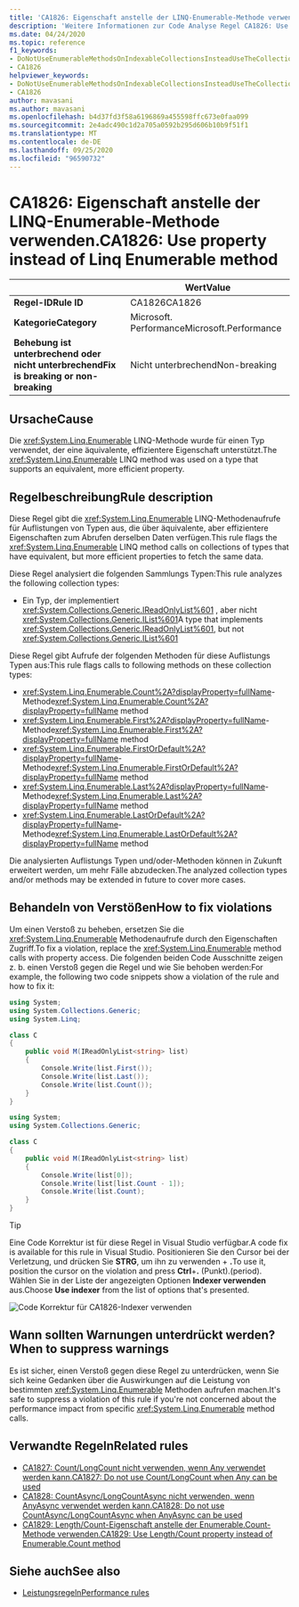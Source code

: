 ```yaml
---
title: 'CA1826: Eigenschaft anstelle der LINQ-Enumerable-Methode verwenden (Code Analyse)'
description: 'Weitere Informationen zur Code Analyse Regel CA1826: Use Property anstelle der LINQ-Enumerable-Methode'
ms.date: 04/24/2020
ms.topic: reference
f1_keywords:
- DoNotUseEnumerableMethodsOnIndexableCollectionsInsteadUseTheCollectionDirectlyAnalyzer
- CA1826
helpviewer_keywords:
- DoNotUseEnumerableMethodsOnIndexableCollectionsInsteadUseTheCollectionDirectlyAnalyzer
- CA1826
author: mavasani
ms.author: mavasani
ms.openlocfilehash: b4d37fd3f58a6196869a455598ffc673e0faa099
ms.sourcegitcommit: 2e4adc490c1d2a705a0592b295d606b10b9f51f1
ms.translationtype: MT
ms.contentlocale: de-DE
ms.lasthandoff: 09/25/2020
ms.locfileid: "96590732"
---
```

# <a name="ca1826-use-property-instead-of-linq-enumerable-method"></a><span data-ttu-id="ff368-103">CA1826: Eigenschaft anstelle der LINQ-Enumerable-Methode verwenden.</span><span class="sxs-lookup"><span data-stu-id="ff368-103">CA1826: Use property instead of Linq Enumerable method</span></span>

| | <span data-ttu-id="ff368-104">Wert</span><span class="sxs-lookup"><span data-stu-id="ff368-104">Value</span></span> |
|-|-|
| <span data-ttu-id="ff368-105">**Regel-ID**</span><span class="sxs-lookup"><span data-stu-id="ff368-105">**Rule ID**</span></span> |<span data-ttu-id="ff368-106">CA1826</span><span class="sxs-lookup"><span data-stu-id="ff368-106">CA1826</span></span>|
| <span data-ttu-id="ff368-107">**Kategorie**</span><span class="sxs-lookup"><span data-stu-id="ff368-107">**Category**</span></span> |<span data-ttu-id="ff368-108">Microsoft. Performance</span><span class="sxs-lookup"><span data-stu-id="ff368-108">Microsoft.Performance</span></span>|
| <span data-ttu-id="ff368-109">**Behebung ist unterbrechend oder nicht unterbrechend**</span><span class="sxs-lookup"><span data-stu-id="ff368-109">**Fix is breaking or non-breaking**</span></span> |<span data-ttu-id="ff368-110">Nicht unterbrechend</span><span class="sxs-lookup"><span data-stu-id="ff368-110">Non-breaking</span></span>|

## <a name="cause"></a><span data-ttu-id="ff368-111">Ursache</span><span class="sxs-lookup"><span data-stu-id="ff368-111">Cause</span></span>

<span data-ttu-id="ff368-112">Die <xref:System.Linq.Enumerable> LINQ-Methode wurde für einen Typ verwendet, der eine äquivalente, effizientere Eigenschaft unterstützt.</span><span class="sxs-lookup"><span data-stu-id="ff368-112">The <xref:System.Linq.Enumerable> LINQ method was used on a type that supports an equivalent, more efficient property.</span></span>

## <a name="rule-description"></a><span data-ttu-id="ff368-113">Regelbeschreibung</span><span class="sxs-lookup"><span data-stu-id="ff368-113">Rule description</span></span>

<span data-ttu-id="ff368-114">Diese Regel gibt die <xref:System.Linq.Enumerable> LINQ-Methodenaufrufe für Auflistungen von Typen aus, die über äquivalente, aber effizientere Eigenschaften zum Abrufen derselben Daten verfügen.</span><span class="sxs-lookup"><span data-stu-id="ff368-114">This rule flags the <xref:System.Linq.Enumerable> LINQ method calls on collections of types that have equivalent, but more efficient properties to fetch the same data.</span></span>

<span data-ttu-id="ff368-115">Diese Regel analysiert die folgenden Sammlungs Typen:</span><span class="sxs-lookup"><span data-stu-id="ff368-115">This rule analyzes the following collection types:</span></span>

- <span data-ttu-id="ff368-116">Ein Typ, der implementiert <xref:System.Collections.Generic.IReadOnlyList%601> , aber nicht <xref:System.Collections.Generic.IList%601></span><span class="sxs-lookup"><span data-stu-id="ff368-116">A type that implements <xref:System.Collections.Generic.IReadOnlyList%601>, but not <xref:System.Collections.Generic.IList%601></span></span>

<span data-ttu-id="ff368-117">Diese Regel gibt Aufrufe der folgenden Methoden für diese Auflistungs Typen aus:</span><span class="sxs-lookup"><span data-stu-id="ff368-117">This rule flags calls to following methods on these collection types:</span></span>

- <span data-ttu-id="ff368-118"><xref:System.Linq.Enumerable.Count%2A?displayProperty=fullName>-Methode</span><span class="sxs-lookup"><span data-stu-id="ff368-118"><xref:System.Linq.Enumerable.Count%2A?displayProperty=fullName> method</span></span>
- <span data-ttu-id="ff368-119"><xref:System.Linq.Enumerable.First%2A?displayProperty=fullName>-Methode</span><span class="sxs-lookup"><span data-stu-id="ff368-119"><xref:System.Linq.Enumerable.First%2A?displayProperty=fullName> method</span></span>
- <span data-ttu-id="ff368-120"><xref:System.Linq.Enumerable.FirstOrDefault%2A?displayProperty=fullName>-Methode</span><span class="sxs-lookup"><span data-stu-id="ff368-120"><xref:System.Linq.Enumerable.FirstOrDefault%2A?displayProperty=fullName> method</span></span>
- <span data-ttu-id="ff368-121"><xref:System.Linq.Enumerable.Last%2A?displayProperty=fullName>-Methode</span><span class="sxs-lookup"><span data-stu-id="ff368-121"><xref:System.Linq.Enumerable.Last%2A?displayProperty=fullName> method</span></span>
- <span data-ttu-id="ff368-122"><xref:System.Linq.Enumerable.LastOrDefault%2A?displayProperty=fullName>-Methode</span><span class="sxs-lookup"><span data-stu-id="ff368-122"><xref:System.Linq.Enumerable.LastOrDefault%2A?displayProperty=fullName> method</span></span>

<span data-ttu-id="ff368-123">Die analysierten Auflistungs Typen und/oder-Methoden können in Zukunft erweitert werden, um mehr Fälle abzudecken.</span><span class="sxs-lookup"><span data-stu-id="ff368-123">The analyzed collection types and/or methods may be extended in future to cover more cases.</span></span>

## <a name="how-to-fix-violations"></a><span data-ttu-id="ff368-124">Behandeln von Verstößen</span><span class="sxs-lookup"><span data-stu-id="ff368-124">How to fix violations</span></span>

<span data-ttu-id="ff368-125">Um einen Verstoß zu beheben, ersetzen Sie die <xref:System.Linq.Enumerable> Methodenaufrufe durch den Eigenschaften Zugriff.</span><span class="sxs-lookup"><span data-stu-id="ff368-125">To fix a violation, replace the <xref:System.Linq.Enumerable> method calls with property access.</span></span> <span data-ttu-id="ff368-126">Die folgenden beiden Code Ausschnitte zeigen z. b. einen Verstoß gegen die Regel und wie Sie behoben werden:</span><span class="sxs-lookup"><span data-stu-id="ff368-126">For example, the following two code snippets show a violation of the rule and how to fix it:</span></span>

```csharp
using System;
using System.Collections.Generic;
using System.Linq;

class C
{
    public void M(IReadOnlyList<string> list)
    {
        Console.Write(list.First());
        Console.Write(list.Last());
        Console.Write(list.Count());
    }
}
```

```csharp
using System;
using System.Collections.Generic;

class C
{
    public void M(IReadOnlyList<string> list)
    {
        Console.Write(list[0]);
        Console.Write(list[list.Count - 1]);
        Console.Write(list.Count);
    }
}
```

> [!TIP]
> <span data-ttu-id="ff368-127">Eine Code Korrektur ist für diese Regel in Visual Studio verfügbar.</span><span class="sxs-lookup"><span data-stu-id="ff368-127">A code fix is available for this rule in Visual Studio.</span></span> <span data-ttu-id="ff368-128">Positionieren Sie den Cursor bei der Verletzung, und drücken Sie **STRG**, um ihn zu verwenden + **.**</span><span class="sxs-lookup"><span data-stu-id="ff368-128">To use it, position the cursor on the violation and press **Ctrl**+**.**</span></span> <span data-ttu-id="ff368-129">(Punkt).</span><span class="sxs-lookup"><span data-stu-id="ff368-129">(period).</span></span> <span data-ttu-id="ff368-130">Wählen Sie in der Liste der angezeigten Optionen **Indexer verwenden** aus.</span><span class="sxs-lookup"><span data-stu-id="ff368-130">Choose **Use indexer** from the list of options that's presented.</span></span>
>
> ![Code Korrektur für CA1826-Indexer verwenden](media/ca1826-codefix.png)

## <a name="when-to-suppress-warnings"></a><span data-ttu-id="ff368-132">Wann sollten Warnungen unterdrückt werden?</span><span class="sxs-lookup"><span data-stu-id="ff368-132">When to suppress warnings</span></span>

<span data-ttu-id="ff368-133">Es ist sicher, einen Verstoß gegen diese Regel zu unterdrücken, wenn Sie sich keine Gedanken über die Auswirkungen auf die Leistung von bestimmten <xref:System.Linq.Enumerable> Methoden aufrufen machen.</span><span class="sxs-lookup"><span data-stu-id="ff368-133">It's safe to suppress a violation of this rule if you're not concerned about the performance impact from specific <xref:System.Linq.Enumerable> method calls.</span></span>

## <a name="related-rules"></a><span data-ttu-id="ff368-134">Verwandte Regeln</span><span class="sxs-lookup"><span data-stu-id="ff368-134">Related rules</span></span>

- [<span data-ttu-id="ff368-135">CA1827: Count/LongCount nicht verwenden, wenn Any verwendet werden kann.</span><span class="sxs-lookup"><span data-stu-id="ff368-135">CA1827: Do not use Count/LongCount when Any can be used</span></span>](ca1827.md)
- [<span data-ttu-id="ff368-136">CA1828: CountAsync/LongCountAsync nicht verwenden, wenn AnyAsync verwendet werden kann.</span><span class="sxs-lookup"><span data-stu-id="ff368-136">CA1828: Do not use CountAsync/LongCountAsync when AnyAsync can be used</span></span>](ca1828.md)
- [<span data-ttu-id="ff368-137">CA1829: Length/Count-Eigenschaft anstelle der Enumerable.Count-Methode verwenden.</span><span class="sxs-lookup"><span data-stu-id="ff368-137">CA1829: Use Length/Count property instead of Enumerable.Count method</span></span>](ca1829.md)

## <a name="see-also"></a><span data-ttu-id="ff368-138">Siehe auch</span><span class="sxs-lookup"><span data-stu-id="ff368-138">See also</span></span>

- [<span data-ttu-id="ff368-139">Leistungsregeln</span><span class="sxs-lookup"><span data-stu-id="ff368-139">Performance rules</span></span>](performance-warnings.md)

